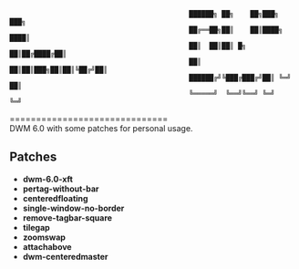 ```
											██████╗ ██╗    ██╗███╗   ███╗
											██╔══██╗██║    ██║████╗ ████║
											██║  ██║██║ █╗ ██║██╔████╔██║
											██║  ██║██║███╗██║██║╚██╔╝██║
											██████╔╝╚███╔███╔╝██║ ╚═╝ ██║
											╚═════╝  ╚══╝╚══╝ ╚═╝     ╚═╝
```
==============================  
DWM 6.0 with some patches for personal usage.

Patches
------------------------------
* **dwm-6.0-xft**
* **pertag-without-bar**
* **centeredfloating**
* **single-window-no-border**
* **remove-tagbar-square**
* **tilegap**
* **zoomswap**
* **attachabove**
* **dwm-centeredmaster**
